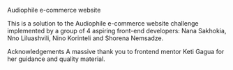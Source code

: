 Audiophile e-commerce website

This is a solution to the Audiophile e-commerce website challenge implemented by a group of 4 aspiring front-end developers:
Nana Sakhokia,
Nno Liluashvili,
Nino Korinteli and
Shorena Nemsadze.

Acknowledgements
A massive thank you to frontend mentor Keti Gagua for her guidance and quality material.
